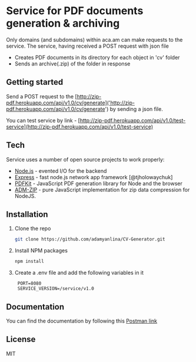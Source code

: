 # Service for PDF documents generation & archiving

Only domains (and subdomains) within aca.am can make requests to the service.
The service, having received a POST request with json file

- Creates PDF documents in its directory for each object in 'cv' folder
- Sends an archive(.zip) of the folder in response

## Getting started

Send a POST request to the [http://zip-pdf.herokuapp.com/api/v1.0/cv/generate]('http://zip-pdf.herokuapp.com/api/v1.0/cv/generate') by sending a json file.

You can test service by link - [http://zip-pdf.herokuapp.com/api/v1.0/test-service](http://zip-pdf.herokuapp.com/api/v1.0/test-service)

## Tech

Service uses a number of open source projects to work properly:

- [Node.js](https://nodejs.org/) - evented I/O for the backend
- [Express](https://expressjs.com/) - fast node.js network app framework [@tjholowaychuk]
- [PDFKit](https://www.npmjs.com/package/pdfkit) - JavaScript PDF generation library for Node and the browser
- [ADM-ZIP](https://www.npmjs.com/package/adm-zip) - pure JavaScript implementation for zip data compression for NodeJS.

## Installation

1. Clone the repo
   ```sh
   git clone https://github.com/adamyanlina/CV-Generator.git
   ```
2. Install NPM packages
   ```sh
   npm install
   ```
3. Create a .env file and add the following variables in it 
   ```shell
    PORT=8080
    SERVICE_VERSION=/service/v1.0
    ```

## Documentation 

You can find the documentation by following this [Postman link](https://documenter.getpostman.com/view/13495505/TzscqTBM)

## License

MIT